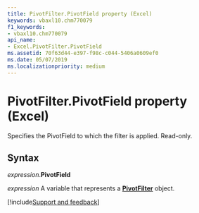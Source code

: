 ```yaml
---
title: PivotFilter.PivotField property (Excel)
keywords: vbaxl10.chm770079
f1_keywords:
- vbaxl10.chm770079
api_name:
- Excel.PivotFilter.PivotField
ms.assetid: 70f63d44-e397-f98c-c044-5406a0609ef0
ms.date: 05/07/2019
ms.localizationpriority: medium
---
```



# PivotFilter.PivotField property (Excel)

Specifies the PivotField to which the filter is applied. Read-only.


## Syntax

_expression_.**PivotField**

_expression_ A variable that represents a **[PivotFilter](Excel.PivotFilter.md)** object.




[!include[Support and feedback](~/includes/feedback-boilerplate.md)]